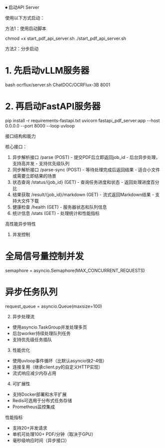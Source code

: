 
⏺ 启动API Server

  使用以下方式启动：

  方法1：使用启动脚本

  chmod +x start_pdf_api_server.sh
  ./start_pdf_api_server.sh

  方法2：分步启动

  # 1. 先启动vLLM服务器
  bash ocrflux/server.sh ChatDOC/OCRFlux-3B 8001

  # 2. 再启动FastAPI服务器
  pip install -r requirements-fastapi.txt
  uvicorn fastapi_pdf_server:app --host 0.0.0.0 --port 8000 --loop uvloop

  接口结构和能力

  核心接口：

  1. 异步解析接口 /parse (POST)
    - 提交PDF后立即返回job_id
    - 后台异步处理，支持高并发
    - 支持优先级队列
  2. 同步解析接口 /parse-sync (POST)
    - 等待处理完成后返回结果
    - 适合小文件或需要立即结果的场景
  3. 状态查询 /status/{job_id} (GET)
    - 查询任务进度和状态
    - 返回处理进度百分比
  4. 结果获取 /result/{job_id}/markdown (GET)
    - 流式返回Markdown结果
    - 支持大文件下载
  5. 健康检查 /health (GET)
    - 服务器状态和队列信息
  6. 统计信息 /stats (GET)
    - 处理统计和性能指标

  高性能异步特性

  1. 并发控制

  # 全局信号量控制并发
  semaphore = asyncio.Semaphore(MAX_CONCURRENT_REQUESTS)

  # 异步任务队列
  request_queue = asyncio.Queue(maxsize=100)

  2. 异步处理流

  - 使用asyncio.TaskGroup并发处理多页
  - 后台worker持续处理队列任务
  - 支持优先级任务插队

  3. 性能优化

  - 使用uvloop事件循环（比默认asyncio快2-4倍）
  - 连接复用（继承client.py的自定义HTTP实现）
  - 流式响应减少内存占用

  4. 可扩展性

  - 支持Docker部署和水平扩展
  - Redis可选用于分布式任务存储
  - Prometheus监控集成

  性能指标

  - 支持20+并发请求
  - 单机可处理100+ PDF/分钟（取决于GPU）
  - 毫秒级响应时间（异步接口）
